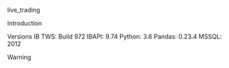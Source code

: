 live_trading

Introduction

Versions
IB TWS: Build 972
IBAPI: 9.74
Python: 3.6
Pandas: 0.23.4
MSSQL: 2012

Warning
